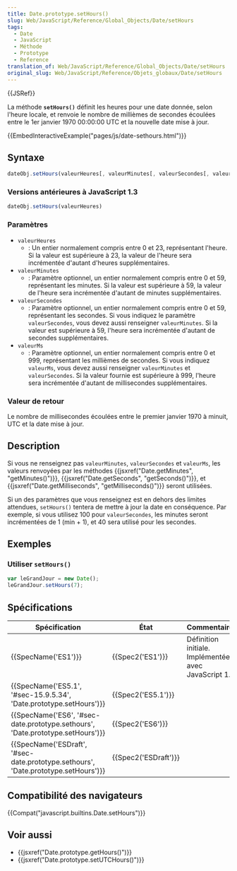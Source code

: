 ```yaml
---
title: Date.prototype.setHours()
slug: Web/JavaScript/Reference/Global_Objects/Date/setHours
tags:
  - Date
  - JavaScript
  - Méthode
  - Prototype
  - Reference
translation_of: Web/JavaScript/Reference/Global_Objects/Date/setHours
original_slug: Web/JavaScript/Reference/Objets_globaux/Date/setHours
---
```

{{JSRef}}

La méthode **`setHours()`** définit les heures pour une date donnée, selon l'heure locale, et renvoie le nombre de millièmes de secondes écoulées entre le 1er janvier 1970 00:00:00 UTC et la nouvelle date mise à jour.

{{EmbedInteractiveExample("pages/js/date-sethours.html")}}

## Syntaxe

```js
dateObj.setHours(valeurHeures[, valeurMinutes[, valeurSecondes[, valeurMs]]])
```

### Versions antérieures à JavaScript 1.3

```js
dateObj.setHours(valeurHeures)
```

### Paramètres

- `valeurHeures`
  - : Un entier normalement compris entre 0 et 23, représentant l'heure. Si la valeur est supérieure à 23, la valeur de l'heure sera incrémentée d'autant d'heures supplémentaires.
- `valeurMinutes`
  - : Paramètre optionnel, un entier normalement compris entre 0 et 59, représentant les minutes. Si la valeur est supérieure à 59, la valeur de l'heure sera incrémentée d'autant de minutes supplémentaires.
- `valeurSecondes`
  - : Paramètre optionnel, un entier normalement compris entre 0 et 59, représentant les secondes. Si vous indiquez le paramètre `valeurSecondes`, vous devez aussi renseigner `valeurMinutes`. Si la valeur est supérieure à 59, l'heure sera incrémentée d'autant de secondes supplémentaires.
- `valeurMs`
  - : Paramètre optionnel, un entier normalement compris entre 0 et 999, représentant les millièmes de secondes. Si vous indiquez `valeurMs`, vous devez aussi renseigner `valeurMinutes` et `valeurSecondes`. Si la valeur fournie est supérieure à 999, l'heure sera incrémentée d'autant de millisecondes supplémentaires.

### Valeur de retour

Le nombre de millisecondes écoulées entre le premier janvier 1970 à minuit, UTC et la date mise à jour.

## Description

Si vous ne renseignez pas `valeurMinutes`, `valeurSecondes` et `valeurMs`, les valeurs renvoyées par les méthodes {{jsxref("Date.getMinutes", "getMinutes()")}}, {{jsxref("Date.getSeconds", "getSeconds()")}}, et {{jsxref("Date.getMilliseconds", "getMilliseconds()")}} seront utilisées.

Si un des paramètres que vous renseignez est en dehors des limites attendues, `setHours()` tentera de mettre à jour la date en conséquence. Par exemple, si vous utilisez 100 pour `valeurSecondes`, les minutes seront incrémentées de 1 (min + 1), et 40 sera utilisé pour les secondes.

## Exemples

### Utiliser `setHours()`

```js
var leGrandJour = new Date();
leGrandJour.setHours(7);
```

## Spécifications

| Spécification                                                                                                | État                         | Commentaires                                         |
| ------------------------------------------------------------------------------------------------------------ | ---------------------------- | ---------------------------------------------------- |
| {{SpecName('ES1')}}                                                                                     | {{Spec2('ES1')}}         | Définition initiale. Implémentée avec JavaScript 1.0 |
| {{SpecName('ES5.1', '#sec-15.9.5.34', 'Date.prototype.setHours')}}                     | {{Spec2('ES5.1')}}     |                                                      |
| {{SpecName('ES6', '#sec-date.prototype.sethours', 'Date.prototype.setHours')}}     | {{Spec2('ES6')}}         |                                                      |
| {{SpecName('ESDraft', '#sec-date.prototype.sethours', 'Date.prototype.setHours')}} | {{Spec2('ESDraft')}} |                                                      |

## Compatibilité des navigateurs

{{Compat("javascript.builtins.Date.setHours")}}

## Voir aussi

- {{jsxref("Date.prototype.getHours()")}}
- {{jsxref("Date.prototype.setUTCHours()")}}
